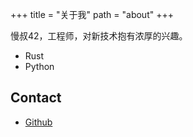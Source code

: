+++
title = "关于我"
path = "about"
+++

慢叔42，工程师，对新技术抱有浓厚的兴趣。

- Rust
- Python

## Contact
- [Github](https://github.com/rogerwq")
